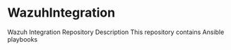 # WazuhIntegration
Wazuh Integration Repository Description  This repository contains Ansible playbooks
